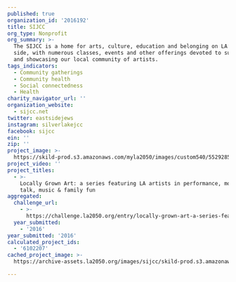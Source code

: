 ```yaml
---
published: true
organization_id: '2016192'
title: SIJCC
org_type: Nonprofit
org_summary: >-
  The SIJCC is a home for arts, culture, education and belonging on LA’s east
  side, with numerous classes, events and other offerings devoted to supporting
  and showcasing our local community of artists.
tags_indicators:
  - Community gatherings
  - Community health
  - Social connectedness
  - Health
charity_navigator_url: ''
organization_website:
  - sijcc.net
twitter: eastsidejews
instagram: silverlakejcc
facebook: sijcc
ein: ''
zip: ''
project_image: >-
  https://skild-prod.s3.amazonaws.com/myla2050/images/custom540/5529285065741-team91.JPG
project_video: ''
project_titles:
  - >-
    Locally Grown Art: a series featuring LA artists in performance, movement,
    talk, music & family fun 
aggregated:
  challenge_url:
    - >-
      https://challenge.la2050.org/entry/locally-grown-art-a-series-featuring-la-artists-in-performance-movement-talk-music-family-fun
  year_submitted:
    - '2016'
year_submitted: '2016'
calculated_project_ids:
  - '6102207'
cached_project_image: >-
  https://archive-assets.la2050.org/images/sijcc/skild-prod.s3.amazonaws.com/myla2050/images/custom540/5529285065741-team91.JPG

---
```

